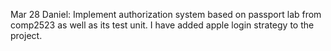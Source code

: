 Mar 28
Daniel: Implement authorization system based on passport lab from comp2523 as well as its test unit. I have added apple login strategy to the project.
